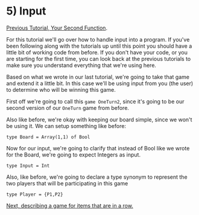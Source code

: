 # 5) Input

[Previous Tutorial, Your Second Function](Function).

For this tutorial we'll go over how to handle input into a program. If you've been following along with the tutorials up until this point you should have a little bit of working code from before. If you don't have your code, or you are starting for the first time, you can look back at the previous tutorials to make sure you understand everything that we're using here.

Based on what we wrote in our last tutorial, we're going to take that game and extend it a little bit. In this case we'll be using input from you (the user) to determine who will be winning this game.

First off we're going to call this `game OneTurn2`, since it's going to be our second version of our `OneTurn` game from before.

Also like before, we're okay with keeping our board simple, since we won't be using it. We can setup something like before:
```
type Board = Array(1,1) of Bool
```

Now for our input, we're going to clarify that instead of Bool like we wrote for the Board, we're going to expect Integers as input.
```
type Input = Int
```

Also, like before, we're going to declare a type synonym to represent the two players that will be participating in this game
```
type Player = {P1,P2}
```



[Next, describing a game for items that are in a row.](InARow)
